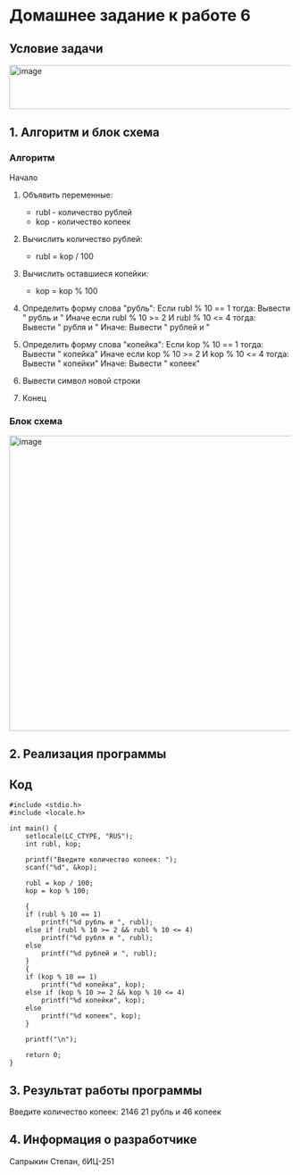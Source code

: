 # Домашнее задание к работе 6
## Условие задачи
<img width="817" height="79" alt="image" src="https://github.com/user-attachments/assets/32335829-d08e-43c7-9a0b-704cdbab13ea" />

## 1. Алгоритм и блок схема
### Алгоритм
Начало
1. Объявить переменные:
   - rubl - количество рублей
   - kop - количество копеек

2. Вычислить количество рублей:
   - rubl = kop / 100
3. Вычислить оставшиеся копейки:
   - kop = kop % 100

4. Определить форму слова "рубль":
    Если rubl % 10 == 1 тогда:
        Вывести " рубль и "
    Иначе если rubl % 10 >= 2 И rubl % 10 <= 4 тогда:
        Вывести " рубля и "
    Иначе:
        Вывести " рублей и "

5. Определить форму слова "копейка":
    Если kop % 10 == 1 тогда:
        Вывести " копейка"
    Иначе если kop % 10 >= 2 И kop % 10 <= 4 тогда:
        Вывести " копейки"
    Иначе:
        Вывести " копеек"

6. Вывести символ новой строки

7. Конец
### Блок схема
<img width="574" height="529" alt="image" src="https://github.com/user-attachments/assets/6411fbb5-0983-4b80-b869-5dd337e075df" />


## 2. Реализация программы
## Код
    #include <stdio.h>
    #include <locale.h>
    
    int main() {
        setlocale(LC_CTYPE, "RUS");
        int rubl, kop;
    
        printf("Введите количество копеек: ");
        scanf("%d", &kop);
    
        rubl = kop / 100;
        kop = kop % 100;
    
        {
        if (rubl % 10 == 1)
            printf("%d рубль и ", rubl);
        else if (rubl % 10 >= 2 && rubl % 10 <= 4)
            printf("%d рубля и ", rubl);
        else
            printf("%d рублей и ", rubl);
        }
        {
        if (kop % 10 == 1)
            printf("%d копейка", kop);
        else if (kop % 10 >= 2 && kop % 10 <= 4)
            printf("%d копейки", kop);
        else
            printf("%d копеек", kop);
        }
    
        printf("\n");
        
        return 0;
    }
## 3. Результат работы программы
Введите количество копеек: 2146
21 рубль и 46 копеек
## 4. Информация о разработчике
Сапрыкин Степан, бИЦ-251
